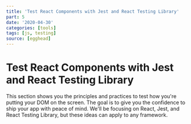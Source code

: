 ```yaml
---
title: 'Test React Components with Jest and React Testing Library'
part: 5
date: '2020-04-30'
categories: [tools]
tags: [js, testing]
source: [egghead]
---
```


# Test React Components with Jest and React Testing Library

This section shows you the principles and practices to test how you're putting your DOM on the screen. The goal is to give you the confidence to ship your app with peace of mind. We'll be focusing on React, Jest, and React Testing Library, but these ideas can apply to any framework.
